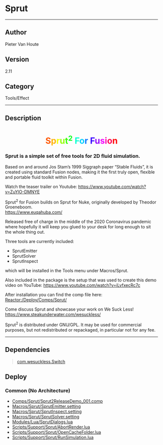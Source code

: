 # Sprut
___

## Author
Pieter Van Houte

## Version
2.11

## Category
Tools/Effect

___

## Description
<h1 align="center"><span style="color:#ff5900">S</span><span style="color:#ffb300">p</span><span style="color:#f0ff00">r</span><span style="color:#96ff00">u</span><span style="color:#3cff00">t</span><span style="color:#00ff1e"><sup>2</sup></span> <span style="color:#00ffd1">F</span><span style="color:#00d1ff">o</span><span style="color:#0077ff">r</span> <span style="color:#3c00ff">F</span><span style="color:#9600ff">u</span><span style="color:#f000ff">s</span><span style="color:#ff00b3">i</span><span style="color:#ff0059">o</span><span style="color:#ff0000">n</span></h1>
	
<h3><p>Sprut is a simple set of free tools for 2D fluid simulation.</p></h3>
<p>Based on and around Jos Stam’s 1999 Siggraph paper “Stable Fluids”, it is created using standard Fusion nodes, making it the first truly open, flexible and portable fluid toolkit within Fusion.</p>
<p>Watch the teaser trailer on Youtube: <a href="https://www.youtube.com/watch?v=ZuYlO-DMNYE">https://www.youtube.com/watch?v=ZuYlO-DMNYE</a></p>
<p>Sprut<sup>2</sup> for Fusion builds on Sprut for Nuke, originally developed by Theodor Groeneboom.<br>
<a href="https://www.euqahuba.com/">https://www.euqahuba.com/</a></p>
<p>Released free of charge in the middle of the 2020 Coronavirus pandemic where hopefully it will keep you glued to your desk for long enough to sit the whole thing out.</p>
<p>Three tools are currently included:
<ul>
	<li>SprutEmitter</li>
	<li>SprutSolver</li>
	<li>SprutInspect</li>
</ul>
which will be installed in the Tools menu under Macros/Sprut.</p>
<p>Also included in the package is the setup that was used to create this demo video on YouTube: <a href="https://www.youtube.com/watch?v=iLvfxecRc7c">https://www.youtube.com/watch?v=iLvfxecRc7c</a></p>
<p>After installation you can find the comp file here:<br>
<a href="file://Reactor:/Deploy/Comps/Sprut/">Reactor:/Deploy/Comps/Sprut/</a></p>

<p>Come discuss Sprut and showcase your work on We Suck Less!<br>
<a href="https://www.steakunderwater.com/wesuckless/">https://www.steakunderwater.com/wesuckless/</a></p>

<p>Sprut<sup>2</sup> is distributed under GNU/GPL. It may be used for commercial purposes, but not redistributed or repackaged, in particular not for any fee.</p>

___

## Dependencies

> [com.wesuckless.Switch](com.wesuckless.Switch.md)  
## Deploy

### Common (No Architecture)

<ul>
<li><a href="https://gitlab.com/WeSuckLess/Reactor/-/blob/master/Atoms/com.PieterVanHoute.Sprut/Comps/Sprut/Sprut2ReleaseDemo_001.comp?ref_type=heads">Comps/Sprut/Sprut2ReleaseDemo_001.comp</a></li>
<li><a href="https://gitlab.com/WeSuckLess/Reactor/-/blob/master/Atoms/com.PieterVanHoute.Sprut/Macros/Sprut/SprutEmitter.setting?ref_type=heads">Macros/Sprut/SprutEmitter.setting</a></li>
<li><a href="https://gitlab.com/WeSuckLess/Reactor/-/blob/master/Atoms/com.PieterVanHoute.Sprut/Macros/Sprut/SprutInspect.setting?ref_type=heads">Macros/Sprut/SprutInspect.setting</a></li>
<li><a href="https://gitlab.com/WeSuckLess/Reactor/-/blob/master/Atoms/com.PieterVanHoute.Sprut/Macros/Sprut/SprutSolver.setting?ref_type=heads">Macros/Sprut/SprutSolver.setting</a></li>
<li><a href="https://gitlab.com/WeSuckLess/Reactor/-/blob/master/Atoms/com.PieterVanHoute.Sprut/Modules/Lua/SprutDialogs.lua?ref_type=heads">Modules/Lua/SprutDialogs.lua</a></li>
<li><a href="https://gitlab.com/WeSuckLess/Reactor/-/blob/master/Atoms/com.PieterVanHoute.Sprut/Scripts/Support/Sprut/AbortRender.lua?ref_type=heads">Scripts/Support/Sprut/AbortRender.lua</a></li>
<li><a href="https://gitlab.com/WeSuckLess/Reactor/-/blob/master/Atoms/com.PieterVanHoute.Sprut/Scripts/Support/Sprut/OpenCacheFolder.lua?ref_type=heads">Scripts/Support/Sprut/OpenCacheFolder.lua</a></li>
<li><a href="https://gitlab.com/WeSuckLess/Reactor/-/blob/master/Atoms/com.PieterVanHoute.Sprut/Scripts/Support/Sprut/RunSimulation.lua?ref_type=heads">Scripts/Support/Sprut/RunSimulation.lua</a></li>
</ul>
